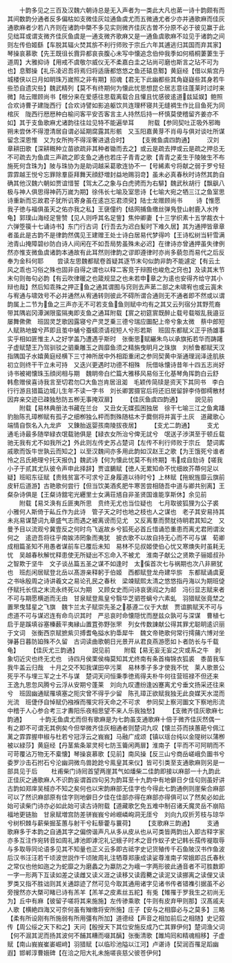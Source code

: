 <!-- { "loadSidebar": true } -->
　　十韵多见之三百及汉魏六朝诗总是无入声者为一类此大凡也苐一诗十韵颇有而其间数韵分通者反多偏枯如支微佳灰竝通鱼虞尤而五微通尤者少亦并通歌麻而佳灰通歌麻者少若八齐则在诸韵中槩不多见实则微齐佳灰古曽不分原不必于彼见赢于此见绌耳或谓支微齐佳灰鱼虞是一通支微齐歌麻又是一通鱼虞歌麻不竝见于诸韵之间则左传伯姬繇【车脱其辐火焚其旂不利行师败于宗丘六年其逋逃归其国而弃其家】琴操哀慕歌【先王既徂长霣异都哀丧腹心未写中懐追念伯仲我季如何梧桐萋萋生于道周】大雅抑诗【用戒不虞敬尔威仪无不柔嘉白圭之玷尚可磨也斯言之玷不可为也】息鄹操【礼乐凌迟吾将焉归将适唐都悠悠之鱼还辕息鄹】黄庭经【借以紫宫丹城楼侠以日月如眀珠万嵗照之非有期】招魂【君无下此幽都些其角嶷嶷些其身若牛些恐自遗灾些】魏武精列【莫不有终期何为懐此忧思想昆仑居志意往蓬莱时过时来微】陆云赠顾尚书【根分来在爱感往思载离载合且懽且忧感彼逺道兹延娱】鲍照合欢诗曹子建陇西行【合欢诗譬如影追躯饮共连理杯寝共无缝裯生作比目鱼死为同棺灰　陇西行厯厯种白榆问客平安否客言主人持然后持一杯慎莫使稽留齐姜亦不如】其于支鱼歌麻尤诸韵往往竝见特不能遍举耳
　　附载【参同契吐正吸外邪晦朔未尝休不得澄清居自谓必延期腐露其形骸　又玉阳嘉黄芽不肖毋与俱对谈吐所谋留念深恩惟　又为女所拘不得淫奢进退合时】
　　【支微鱼虞四韵通】
　　汉刘章耕田歌【深耕穊种立苗欲疏非其种者锄而去之】或云是疏去押或云是疏之押总无不可疏去为鱼虞三声疏之即支鱼之通也若庄子青青之歌【青青之麦生于陵陂生不布施死何含珠为】陂与珠协为是助词越采葛歌连协不一【号絺素兮将献之弱于罗兮轻霏霏越王悦兮忘罪除羣臣拜舞天顔舒増封益地赐羽竒】虽未必真春秋时诗然其韵自确其他汉魏六朝如贾谊惜誓【驾太乙之象与白虎骋而为右騑】魏武秋胡行【飘飖八极与神人俱思得神药万嵗为期】徐伟长七喻及室思诗【七喻大宛之牺三江之鱼室思诗重新而忘故君子犹所讥寄身虽在逺岂忘君须臾】陆士龙赠顾尚书
　　诗【惟愿我子徳与福俱虽天之佑亦我之私】王襃僮约【结网捕鱼缴丝弹鳬登山射鹿入水抟龟】郭璞山海经足訾赞【见人则呼其名足訾】焦仲卿妻【十三学织素十五学裁衣十六弹箜篌十七诵诗书】东门行古词【行吾去为迟白髪时下难久居】其为通押皆章章者虽此是古韵不是律韵然偶见王建赠王处士诗白居易代梦得吟【王诗松树当轩雪满池青山掩障碧纱防白诗人间闲在不如吾局势虽殊未必迟】在律诗亦曾通押虽失律例然亦惟支微鱼虞诸韵本通故有此耳然则律韵之谬即遵律时亦尚多藐忽而易代之后反奉为金科何耶
　　尝读左思魏都赋卷首疑其逐节末句似韵非韵不能遽定【有云土风之乖也习俗之殊也固非自得之谓也以释二客竞于辩囿也峻危之窍也】及读其末节末句则毎句必韵【有云吹律暖之也箴规显之也未若申章之为逺也安得齐给守其小辩也哉】然后知乖殊之押正鱼之通其谓囿与窍则去声苐二部之未啸宥也或云寘未与宥通与啸效号不必并通然从宥通转则彼此不碍所谓合通则无不通者即不然或以谓韵属上二节为鱼之三声亦无不可若支鱼鱼则赋中均有之其又云列宿分其野荒裔带其隅岩冈潭渊限蛮隔夷即支鱼之通耳附载【賔之初筵賔既醉止载号载呶乱我邉豆屡舞僛僛　班固灵芝歌因露寝兮产灵芝乗三德兮瑞应圗配上帝兮象太微　蔡中郎短人赋熟地蝗兮芦即且茧中蛹兮蚕蠕须请视短人兮形若斯　班固东都赋义正乎扬雄事实乎相如匪惟主人之好学盖乃遭遇乎斯时　张衡思赋纚朱鸟以承旗拓若华而踌躇　子虚赋楚王乃驾驯驳之驷乗雕玉之舆靡鱼须之精旃曳眀月之珠旗　刘桢鲁都赋天汉指隅国子水嬉黄庭经横下三寸神所居中外相距重闭之参同契黄中渐通理润泽逹肌肤初立则终干干立未可持　又迭兴更遇时功德不相殊　阮借咏懐诗昔年十四五志尚好诗书被褐懐珠玉顔闵相与期　魏眀帝白纻篇大雅移风易俗王化基琴角挥韵白云舒　韩愈赠侯喜诗我言至切君勿□大鱼岂肯居沮洳　毛颖传简牍是资天下其同书　李白行行游且猎篇边城儿生年不读一字书　刘长卿罢摄官后将还旧居留辞李侍御樗散材因弃亲交迹已疎独愁防五栁无事掩双扉】
　　【佳灰鱼虞四韵通】
　　説见前
　　附载【易林典册法书藏在兰台　又丑女无媒孤困独居　徐干七喻三江之鱼禽蹯豹胎陈孔璋栁赋有孤子之细栁独么枰而剽殊随枯木于爨侧将并寘于土灰　道藏歌心端情自恢名入九龙庐　又錬胎返婴孩南陵拔夜居】
　　【支尤二韵通】
　　支尤通毛诗最多随举緑衣氓载驰俱是【緑衣女所治兮俾无訧兮　氓送子渉淇至于顿丘载驰无我有尤不如我所之】外此则左传史苏占楚词【左传不利行师败于宗丘　楚词寗戚歌而饭牛世孰云而知之】以至汉魏间亦多用此韵如汉赵王之歌【为王饿死兮谁者怜之吕氏絶理兮托天报仇】魏武诗【何为懐此忧莫不有终期】韦成自劾诗【嗟我小子于贰其尤队彼令声申此择辞】贾谊鵩赋【徳人无累知命不忧细故芥蔕何足以疑】班昭东征赋【贵贱贫富不可求兮正身履道以待时兮】上林赋【拖蜺旌靡云旗前皮轩后道游】古艳歌何尝行【但当饮美酒炙肥牛寒苦尝相随吾中道与卿共别离】王粲杂诗俱是【王粲诗舘宅光纒里士女满荘馗自非圣贤国谁能享斯休】余见前
　　附载【易爻涣有丘匪夷所思　贲终无尤也当位疑也　七月取彼狐狸为公子裘　小雅何人斯倚于畆丘作为此诗　管子天之时也地之枝也人之谋也　老子其安易持其未兆易谋楚词九章盛气志而遇之被离谤而见尤　又反离羣而赘肬待眀君其知之　又曼予目以流观兮冀壹反之何时鸟飞返故乡兮狐死必首丘惜诵恐重患而离尤君罔谓汝何之　逺逰吾将往乎南娭沛罔象而夷犹　披衣歌不以故自持无心而不可与谋　荀卿成相篇圣知不用愚者谋前车已覆后未知　易林不见叔姬使伯心忧又寒燠失时虽耗无忧　吴越春秋解忧释患使无所疑出不忘命入不被尤　淮南子献公之贤欺子骊姬叔孙之智欺于坚牛　文子谈丛篇五圣之谋不如逢时　太傒首次七与祸期也次八非厥犹也　班彪闲居赋登北岳以髙游亲释躬于伯姬　西都赋登龙舟建华旂　东都赋诵虞夏之书咏殷周之诗讲羲文之易论孔民之春秋　梁竦赋熙太清之悠悠指丹海以为期班偼伃赋托长信之末流永终死以为期　又顾女史而问诗哀褒阎之为邮　冯衍显志赋来者不可与期愿横逝而无由　甘泉赋登鳯皇兮翳华芝驷苍螭兮六素虬　羽猎赋张竟埜之置罘曳彗星之飞旗　魏卞兰太子赋崇先圣之基遵二仪于大猷　贾谊鹏赋天不可与虑道不可与谋迟连有命鸟识其时　严忌哀时命懐隠忧而歴兹众孰可与深谋　曹植七启于是蹊填谷塞榛薮平夷縁山置罝弥野张罘　列女传数諌献公得其罪尤聪眀逺识丽于文词　张衡西京赋摭紫贝搏耆龟搤水豹馽犀牛　魏文帝艳歌何常行摴蒱六博对坐弹碁日暮防廹殊不久留　古词读曲歌朝日光景开从君良燕游愿如卜者防长与千载龟】
　　【佳灰尤三韵通】
　　説见前
　　附载【易无妄无妄之灾或系之牛　剥象切近灾也终无尤也　诗四月侯栗侯梅莫知其尤终南有条首梅锦衣狐裘　黍苗我车我牛盖云归哉　十月之交不知我谋田卒污莱　易林季子多才使我不忧　莱人歌景公死乎不与埋三军之士不与谋　楚词天问恒秉季徳焉得夫朴牛何往营班禄不但还来　王逸九思忽风腾兮云浮从安期兮蓬莱　刘向九叹遭纷逢凶蹇离尤兮垂文扬采还往来兮　班固幽通赋罹填塞之阨灾曾不得乎少留　陈孔璋正欲赋我独无此良媒天水混而光流　班倢伃自悼赋仍襁褓而罹灾将天命之不可求　参同契上察河圗文下察地形流中稽于人心参合考三才夀阳乐夜相思望不来人乐我独愁】
　　【支微齐佳灰歌麻七韵通】
　　十韵无鱼虞尤而但有歌麻是为七韵虽支通歌麻十倍于微齐佳灰然偶一有之即不可谓无其例矣今但举微齐佳灰相通者则楚词九叹【懐兰芬而挟蕙葩兮佩江蓠之霏霏握申椒与杜若兮冠浮云之峩峩】马融广成颂【镇以瑶台纯以金隄树以蒲栁被以緑莎】黄庭经【丹茎紫条翠灵柯七防玉籥闲两扉】淮南子【平而不可阿眀而不可苛覆沾万物无不槖懐】琴操哀慕歌【见前】南风操【反三山兮商岳嵯峨负圗书兮委罗沙击石拊石兮沦幽洞微鸟兽跄跄兮鳯皇其来仪】皆可引类至支通歌麻则另是一部具见于后
　　杜甫柴门诗囘首望两崖其气如燔柴二佳韵即接以麻部一十九韵此正佳灰之通歌麻人不识韵妄谓首四句另为韵耳至十九韵中有地僻日夕佳句则虽好讲古韵如郑庠吴棫亦不知之矣何也以宋韵麻部无佳字也今得此七韵通例则崖柴合麻部可以了然识麻部原有佳字则地僻日夕佳在佳部亦得在麻部亦得俱可以了然矣必如此始可读柴门诗亦必如此始可读古诗附载【道藏歌乞免五难中制召诸夭魔灵岳不崩陷福地更链胎　甘泉赋増宫防差骈峩峩兮岭巆嶙峋洞无厓兮　刘向九叹折芳枝与琼华兮树枳棘与薪柴掘荃蕙与射干兮耘藜藿与蘘荷】
　　【支歌麻三韵通】
　　支通歌麻多于本韵之自通其字之偏傍谐声凡从多从皮从也从可类皆两韵出入即古释字家亦多互注作宛转音如周礼滹池即滹沱礼记蛾子时术之音作蚁子史记韩长孺传褆取辱与多取辱同论语多见其不知量也正义云多即古祗字史记货殖传千石鱼陂汉书作鱼波后汉书汪汪若千顷波世説作千顷陂周礼注牺尊郑康成读娑尊淮南子常娥即吕氏春秋之常仪也他如迤之为蛇靡之为磨蠡之为蠃防之为峨一字两形彼此通音者不可胜数即一字一形两下互读如差之读雌又读义涯之读移又读霞臡之读泥又读挪离之读俚又读罗类又指不胜诎则其关通踪迹了然可见今取其通用诸字见诸书传者错襍引据虽不必旁搜然亦大槩可睹已诗有羔羊【羔羊之皮素丝五紽】有兎【雉罹于罗我生之初尚无为】丘中有麻【彼留子嗟将其来施施】左传骖乘歌【牛则有皮弃甲则那】汉髙戚夫人歌【横絶四海又可奈何虽有矰缴将安所施】庄子【安与之相靡必与之莫多】三略【柔有所设刚有所施弱有所用彊有所加】道德经【声音之相加前后之相随】史记叙传【周公绥之天下和之】天问【殷授天下其位安施反成乃亡其罪伊何】楚词渔父词【何不淈其泥而扬其波何不餔其糟而啜其醨】张衡清歌【雎鸠囘和精魂相移】子虚赋【南山峩峩崔崣崛﨑】羽猎赋【以临珍池隘以江河】卢谌诗【契润百罹足蹈幽遐】邯郸淳曹娥碑【在洽之阳大礼未施嗟丧慈父彼苍伊何】
